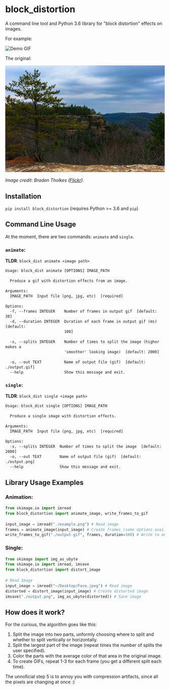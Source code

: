 # block_distortion

A command line tool and Python 3.6 library for "block distortion" effects on images.

For example:

![Demo GIF](./demo.gif)

The original:

![Demo Input](./demo_input.jpg)

_Image credit: Braden Tholkes ([Flickr](https://www.flickr.com/photos/tholkesbraden/))._

## Installation
`pip install block_distortion` (requires Python >= 3.6 and `pip`)

## Command Line Usage
At the moment, there are two commands: `animate` and `single`.

### `animate`:

**TLDR**: `block_dist animate <image path>`

```
Usage: block_dist animate [OPTIONS] IMAGE_PATH

  Produce a gif with distortion effects from an image.

Arguments:
  IMAGE_PATH  Input file (png, jpg, etc)  [required]

Options:
  -f, --frames INTEGER    Number of frames in output gif  [default: 30]
  -d, --duration INTEGER  Duration of each frame in output gif (ms)  [default:
                          100]

  -s, --splits INTEGER    Number of times to split the image (higher makes a
                          'smoother' looking image)  [default: 2000]

  -o, --out TEXT          Name of output file (gif)  [default: ./output.gif]
  --help                  Show this message and exit.
```


### `single`:

**TLDR**: `block_dist single <image path>`

```
Usage: block_dist single [OPTIONS] IMAGE_PATH

  Produce a single image with distortion effects.

Arguments:
  IMAGE_PATH  Input file (png, jpg, etc)  [required]

Options:
  -s, --splits INTEGER  Number of times to split the image  [default: 2000]
  -o, --out TEXT        Name of output file (gif)  [default: ./output.png]
  --help                Show this message and exit.

```

## Library Usage Examples

### Animation:

```python
from skimage.io import imread
from block_distortion import animate_image, write_frames_to_gif

input_image = imread("./example.png") # Read image
frames = animate_image(input_image) # Create frames (same options available as on cmd line)
write_frames_to_gif("./output.gif", frames, duration=100) # Write to output file
```

### Single:
```python
from skimage import img_as_ubyte
from skimage.io import imread, imsave
from block_distortion import distort_image

# Read Image
input_image = imread("~/Desktop/Face.jpeg") # Read image
distorted = distort_image(input_image) # Create distorted image
imsave("./output.png", img_as_ubyte(distorted)) # Save image
```

## How does it work?
For the curious, the algorithm goes like this:

1. Split the image into two parts, unformly choosing where to split and whether to split vertically or horizontally.
2. Split the largest part of the image (repeat times the number of splits the user specified).
3. Color the parts with the average color of that area in the original image.
4. To create GIFs, repeat 1-3 for each frame (you get a different split each time).

The unnoficial step 5 is to annoy you with compression artifacts, since all the pixels are changing at once :)
